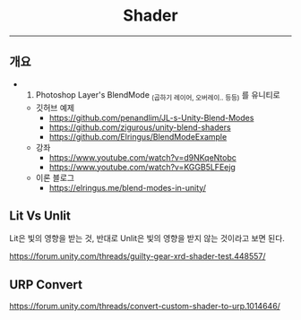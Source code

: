 <h1 align="center"> Shader </h1>

---

## 개요

* 1. Photoshop Layer's BlendMode <sub>(곱하기 레이어, 오버레이.. 등등)</sub> 를 유니티로
  * 깃허브 예제
    *  https://github.com/penandlim/JL-s-Unity-Blend-Modes
    *  https://github.com/zigurous/unity-blend-shaders
    *  https://github.com/Elringus/BlendModeExample
  * 강좌 
    * https://www.youtube.com/watch?v=d9NKqeNtobc
    * https://www.youtube.com/watch?v=KGGB5LFEejg
  * 이론 블로그
    * https://elringus.me/blend-modes-in-unity/

## Lit Vs Unlit
Lit은 빛의 영향을 받는 것, 반대로 Unlit은 빛의 영향을 받지 않는 것이라고 보면 된다.

https://forum.unity.com/threads/guilty-gear-xrd-shader-test.448557/

## URP Convert
https://forum.unity.com/threads/convert-custom-shader-to-urp.1014646/
